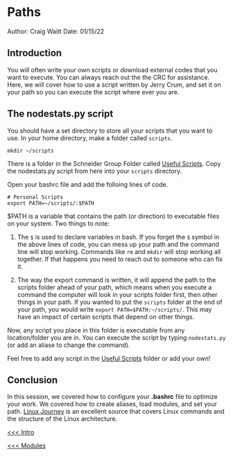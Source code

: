 # Paths
Author: Craig Waitt
Date: 01/15/22

## Introduction
You will often write your own scripts or download external codes that you want to execute. You can always reach out the the CRC for assistance. Here, we will cover how to use a script written by Jerry Crum, and set it on your path so you can execute the script where ever you are.

## The nodestats.py script
You should have a set directory to store all your scripts that you want to use. In your home directory, make a folder called `scripts`.

```
mkdir ~/scripts
```

There is a folder in the Schneider Group Folder called [Useful Scripts](../../../Useful_Scripts). Copy the nodestats.py script from here into your `scripts` directory. 

Open your bashrc file and add the folloing lines of code.

```
# Personal Scripts
export PATH=~/scripts/:$PATH
```

$PATH is a variable that contains the path (or direction) to executable files on your system. Two things to note:

1. The `$` is used to declare variables in bash. If you forget the `$` symbol in the above lines of code, you can mess up your path and the command line will stop working. Commands like `rm` and `mkdir` will stop working all together. If that happens you need to reach out to someone who can fix it.

2. The way the export command is written, it will append the path to the scripts folder ahead of your path, which means when you execute a command the computer will look in your scripts folder first, then other things in your path. If you wanted to put the `scripts` folder at the end of your path, you would write `export PATH=$PATH:~/scripts/`. This may have an impact of certain scripts that depend on other things.

Now, any script you place in this folder is executable from any location/folder you are in. You can execute the script by typing `nodestats.py` (or add an aliase to change the command).

Feel free to add any script in the [Useful Scripts](../../../Useful_Scripts) folder or add your own!

## Conclusion

In this session, we covered how to configure your **.bashrc** file to optimize your work. We covered how to create aliases, load modules, and set your path. [Linux Journey](https://linuxjourney.com/) is an excellent source that covers Linux commands and the structure of the Linux architecture.

[<<< Intro](./README.md)

[<<< Modules](./bashrc3.md)
